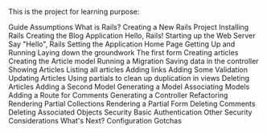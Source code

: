 This is the project for learning purpose:

Guide Assumptions
What is Rails?
Creating a New Rails Project
Installing Rails
Creating the Blog Application
Hello, Rails!
Starting up the Web Server
Say "Hello", Rails
Setting the Application Home Page
Getting Up and Running
Laying down the groundwork
The first form
Creating articles
Creating the Article model
Running a Migration
Saving data in the controller
Showing Articles
Listing all articles
Adding links
Adding Some Validation
Updating Articles
Using partials to clean up duplication in views
Deleting Articles
Adding a Second Model
Generating a Model
Associating Models
Adding a Route for Comments
Generating a Controller
Refactoring
Rendering Partial Collections
Rendering a Partial Form
Deleting Comments
Deleting Associated Objects
Security
Basic Authentication
Other Security Considerations
What's Next?
Configuration Gotchas
